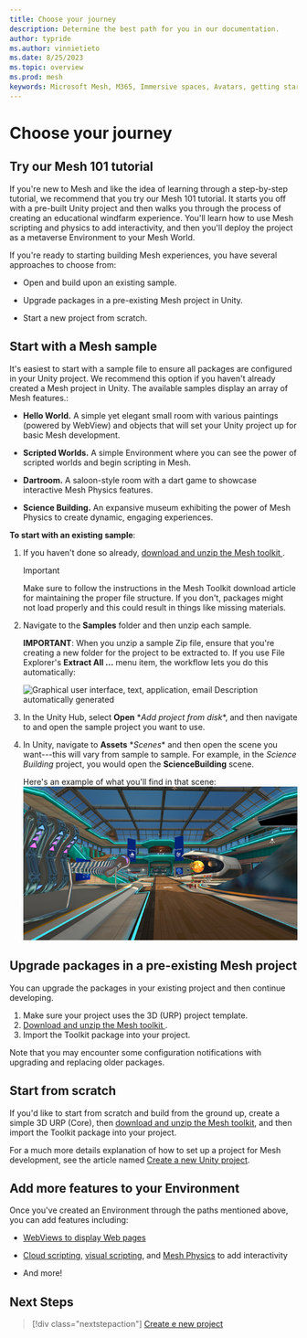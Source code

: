 ```yaml
---
title: Choose your journey
description: Determine the best path for you in our documentation.
author: typride
ms.author: vinnietieto
ms.date: 8/25/2023
ms.topic: overview
ms.prod: mesh
keywords: Microsoft Mesh, M365, Immersive spaces, Avatars, getting started, documentation, features
---
```


# Choose your journey

## Try our Mesh 101 tutorial

If you're new to Mesh and like the idea of learning through a step-by-step tutorial, we recommend that you try our Mesh 101 tutorial. It starts you off with a pre-built Unity project and then walks you through the process of creating an educational windfarm experience. You'll learn how to use Mesh scripting and physics to add interactivity, and then you'll deploy the project as a metaverse Environment to your Mesh World.

If you're ready to starting building Mesh experiences, you have several approaches to choose from:

- Open and build upon an existing sample.

- Upgrade packages in a pre-existing Mesh project in Unity.

- Start a new project from scratch.

## Start with a Mesh sample

It's easiest to start with a sample file to ensure all packages are configured in your Unity project. We recommend this option if you haven't already created a Mesh project in Unity. The available samples display an array of Mesh features.:

- **Hello World.** A simple yet elegant small room with various
paintings (powered by WebView) and objects that will set your Unity
project up for basic Mesh development.

- **Scripted Worlds.** A simple Environment where you can see the
power of scripted worlds and begin scripting in Mesh.

- **Dartroom.** A saloon-style room with a dart game to showcase
interactive Mesh Physics features.

- **Science Building.** An expansive museum exhibiting the power of
Mesh Physics to create dynamic, engaging experiences.

**To start with an existing sample**: 

1. If you haven't done so already, [download and unzip the Mesh toolkit ](download-the-mesh-toolkit.md).

    > [!IMPORTANT]
    > Make sure to follow the instructions in the Mesh Toolkit download article for maintaining the proper file structure. If you don't, packages might not load properly and this could result in things like missing materials.

2. Navigate to the **Samples** folder and then unzip each sample.

    **IMPORTANT**: When you unzip a sample Zip file, ensure that you're
    creating a new folder for the project to be extracted to. If you use
    File Explorer's **Extract All ...** menu item, the workflow lets you do
    this automatically:

    ![Graphical user interface, text, application, email Description
    automatically generated](../../media/get-started-developing-mesh/image006.jpg)

3. In the Unity Hub, select **Open** \**Add project from disk**, and
    then navigate to and open the sample project you want to use.

4. In Unity, navigate to **Assets** \**Scenes** and then open the
    scene you want---this will vary from sample to sample. For example,
    in the *Science Building* project, you would open the
    **ScienceBuilding** scene.

    Here's an example of what you'll find in that scene:![](../../media/get-started-developing-mesh/image007.png)


## Upgrade packages in a pre-existing Mesh project

You can upgrade the packages in your existing project and then continue developing. 
1. Make sure your project uses the 3D (URP) project template.
1. [Download and unzip the Mesh toolkit ](download-the-mesh-toolkit.md).
1. Import the Toolkit package into your project. 

Note that you may encounter some configuration notifications with upgrading and replacing older packages.

## Start from scratch

If you'd like to start from scratch and build from the ground up, create a simple 3D URP (Core), then [download and unzip the Mesh toolkit](download-the-mesh-toolkit.md), and then import the Toolkit package into your project.

For a much more details explanation of how to set up a project for Mesh development, see the article named [Create a new Unity project](create-new-mesh-project.md).

## Add more features to your Environment

Once you've created an Environment through the paths mentioned above, you can add features including:

- [WebViews to display Web pages](../Developing%20for%20Mesh/Building%20your%20environment/webcontent.md)

- [Cloud scripting](../Developing%20for%20Mesh/Scripting%20your%20scene%20logic/cloud-scripting-overview.md), [visual scripting](../Developing%20for%20Mesh/Scripting%20your%20scene%20logic/visual-scripting-overview.md), and [Mesh Physics](../Developing%20for%20Mesh/Building%20your%20environment/physics-interactions.md) to add interactivity

- And more!

## Next Steps

   > [!div class="nextstepaction"]
   > [Create e new project](../Design%20&%20Develop/Build%20your%20basic%20environment/create-a-new-project.md)